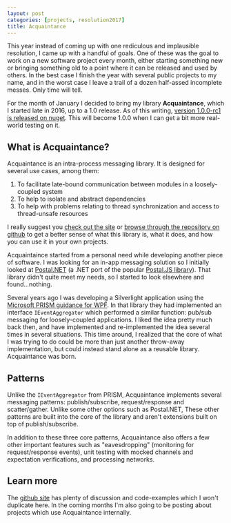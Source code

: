 ```yaml
---
layout: post
categories: [projects, resolution2017]
title: Acquaintance
---
```


This year instead of coming up with one rediculous and implausible resolution, I came up with a handful of goals. One of these was the goal to work on a new software project every month, either starting something new or bringing something old to a point where it can be released and used by others. In the best case I finish the year with several public projects to my name, and in the worst case I leave a trail of a dozen half-assed incomplete messes. Only time will tell.

For the month of January I decided to bring my library **Acquaintance**, which I started late in 2016, up to a 1.0 release. As of this writing, [version 1.0.0-rc1 is released on nuget](https://www.nuget.org/packages/Acquaintance). This will become 1.0.0 when I can get a bit more real-world testing on it.

## What is Acquaintance?

Acquaintance is an intra-process messaging library. It is designed for several use cases, among them:

1) To facilitate late-bound communication between modules in a loosely-coupled system
2) To help to isolate and abstract dependencies 
3) To help with problems relating to thread synchronization and access to thread-unsafe resources

I really suggest you [check out the site](http://whiteknight.github.io/Acquaintance) or 
[browse through the repository on github](http://github.com/Whiteknight/Acquaintance) to get a better sense of what this library is, what it does, and how you can use it in your own projects.

Acquaintaince started from a personal need while developing another piece of software. I was looking for an in-app messaging solution so I initially looked at [Postal.NET](https://github.com/rjperes/Postal.NET) (a .NET port of the popular [Postal.JS library](https://github.com/postaljs/postal.js)). That library didn't quite meet my needs, so I started to look elsewhere and found...nothing.

Several years ago I was developing a Silverlight application using the [Microsoft PRISM guidance for WPF](https://msdn.microsoft.com/en-us/library/ff648612.aspx). In that library they had implemented an interface `IEventAggregator` which performed a similar function: pub/sub messaging for loosely-coupled applications. I liked the idea pretty much back then, and have implemented and re-implemented the idea several times in several situations. This time around, I realized that the core of what I was trying to do could be more than just another throw-away implementation, but could instead stand alone as a reusable library. Acquaintance was born.

## Patterns

Unlike the `IEventAggregator` from PRISM, Acquaintance implements several messaging patterns: publish/subscribe, request/response and scatter/gather. Unlike some other options such as Postal.NET, These other patterns are built into the core of the library and aren't extensions built on top of publish/subscribe.

In addition to these three core patterns, Acquaintance also offers a few other important features such as "eavesdropping" (monitoring for request/response events), unit testing with mocked channels and expectation verifications, and processing networks.

## Learn more

The [github site](http://whiteknight.github.io/Acquaintance) has plenty of discussion and code-examples which I won't duplicate here. In the coming months I'm also going to be posting about projects which use Acquaintance internally.
